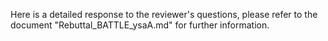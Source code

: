 Here is a detailed response to the reviewer's questions, please refer to the document "Rebuttal_BATTLE_ysaA.md" for further information.
